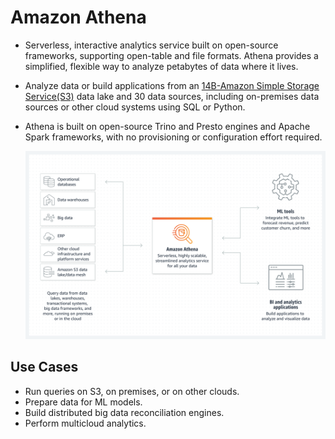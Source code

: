 # Amazon Athena
- Serverless, interactive analytics service built on open-source frameworks, supporting open-table and file formats. Athena provides a simplified, flexible way to analyze petabytes of data where it lives.
- Analyze data or build applications from an [14B-Amazon Simple Storage Service(S3)](14B-Amazon%20Simple%20Storage%20Service(S3).md) data lake and 30 data sources, including on-premises data sources or other cloud systems using SQL or Python.
- Athena is built on open-source Trino and Presto engines and Apache Spark frameworks, with no provisioning or configuration effort required.

	![](../img/athena.png)

## Use Cases
- Run queries on S3, on premises, or on other clouds.
- Prepare data for ML models.
- Build distributed big data reconciliation engines.
- Perform multicloud analytics.